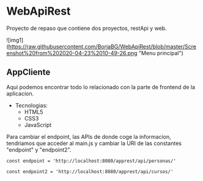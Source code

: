 # WebApiRest
Proyecto de repaso que contiene dos proyectos, restApi y web.

![img1] (https://raw.githubusercontent.com/BorjaBG/WebApiRest/blob/master/Screenshot%20from%202020-04-23%2010-49-26.png "Menu principal")

## AppCliente
Aqui podemos encontrar todo lo relacionado con la parte de frontend de la aplicacion.

- Tecnologias:
    - HTML5
    - CSS3
    - JavaScript

Para cambiar el endpoint, las APIs de donde coge la informacion, tendriamos que acceder al main.js y cambiar la URI de las constantes "endpoint" y "endpoint2".



`const endpoint = 'http://localhost:8080/apprest/api/personas/'`



`const endpoint2 = 'http://localhost:8080/apprest/api/cursos/'`
